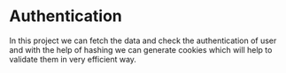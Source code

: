 # Authentication
In this project we can fetch the data and check the authentication of user and with the help of hashing we can generate cookies which will help to validate them in very efficient way.
